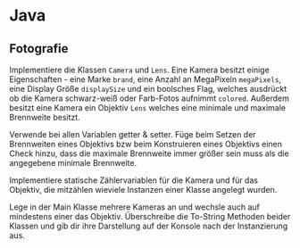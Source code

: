 # Java 

## Fotografie 

Implementiere die Klassen `Camera` und `Lens`. 
Eine Kamera besitzt einige Eigenschaften - eine Marke `brand`, 
eine Anzahl an MegaPixeln `megaPixels`, eine Display Größe `displaySize` und ein boolsches Flag, welches ausdrückt ob die 
Kamera schwarz-weiß oder Farb-Fotos aufnimmt `colored`. Außerdem besitzt eine Kamera ein Objektiv `Lens` welches eine minimale und maximale Brennweite besitzt. 

Verwende bei allen Variablen getter & setter. Füge beim Setzen der Brennweiten eines Objektivs bzw beim Konstruieren eines Objektivs einen Check hinzu, dass die maximale Brennweite immer größer sein muss als die angegebene minimale Brennweite. 

Implementiere statische Zählervariablen für die Kamera und für das Objektiv, die mitzählen wieviele Instanzen einer Klasse angelegt wurden.

Lege in der Main Klasse mehrere Kameras an und wechsle auch auf mindestens einer das Objektiv. 
Überschreibe die To-String Methoden beider Klassen und gib dir ihre Darstellung auf der Konsole nach der Instanzierung aus. 